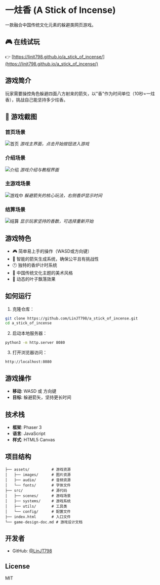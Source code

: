 # 一炷香 (A Stick of Incense)

一款融合中国传统文化元素的躲避类网页游戏。

## 🎮 在线试玩

👉 [https://linjt798.github.io/a_stick_of_incense/](https://linjt798.github.io/a_stick_of_incense/)

## 游戏简介

玩家需要操控角色躲避四面八方射来的箭矢，以"香"作为时间单位（10秒=一炷香），挑战自己能坚持多少炷香。

## 📸 游戏截图

### 首页场景
![首页](screenshots/home.png)
*游戏主界面，点击开始按钮进入游戏*

### 介绍场景
![介绍](screenshots/intro.png)
*游戏介绍与教程界面*

### 主游戏场景
![游戏中](screenshots/gameplay.png)
*躲避箭矢的核心玩法，右侧香炉显示时间*

### 结算场景
![结算](screenshots/gameover.png)
*显示玩家坚持的香数，可选择重新开始*

## 游戏特色

- 🎮 简单易上手的操作（WASD或方向键）
- 🏹 智能的箭矢生成系统，确保公平且有挑战性
- 🕐 独特的香炉计时系统
- 🎨 中国传统文化主题的美术风格
- 🍃 动态的叶子飘落效果

## 如何运行

1. 克隆仓库：
```bash
git clone https://github.com/LinJT798/a_stick_of_incense.git
cd a_stick_of_incense
```

2. 启动本地服务器：
```bash
python3 -m http.server 8080
```

3. 打开浏览器访问：
```
http://localhost:8080
```

## 游戏操作

- **移动**: WASD 或 方向键
- **目标**: 躲避箭矢，坚持更长时间

## 技术栈

- **框架**: Phaser 3
- **语言**: JavaScript
- **样式**: HTML5 Canvas

## 项目结构

```
├── assets/          # 游戏资源
│   ├── images/      # 图片资源
│   ├── audio/       # 音频资源
│   └── fonts/       # 字体文件
├── src/             # 源代码
│   ├── scenes/      # 游戏场景
│   ├── systems/     # 游戏系统
│   ├── utils/       # 工具类
│   └── config/      # 配置文件
├── index.html       # 入口文件
└── game-design-doc.md # 游戏设计文档
```

## 开发者

- GitHub: [@LinJT798](https://github.com/LinJT798)

## License

MIT